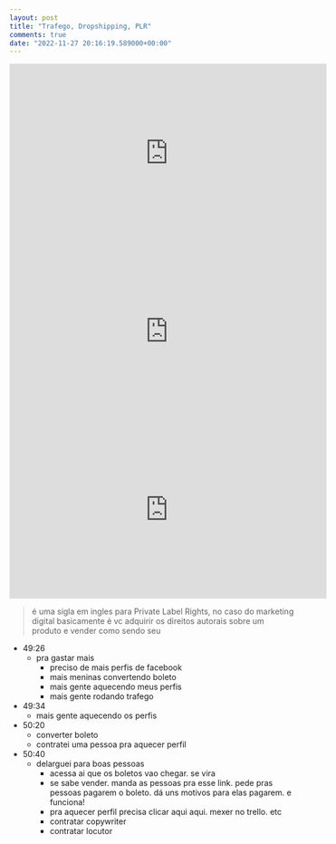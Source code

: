 ```yaml
---
layout: post
title: "Trafego, Dropshipping, PLR"
comments: true
date: "2022-11-27 20:16:19.589000+00:00"
---
```


<iframe width="560" height="315" src="https://www.youtube.com/embed/CPgu0KlVGD4" title="YouTube video player" frameborder="0" allow="accelerometer; autoplay; clipboard-write; encrypted-media; gyroscope; picture-in-picture" allowfullscreen></iframe>

<iframe width="560" height="315" src="https://www.youtube.com/embed/afdq65_a1cw" title="YouTube video player" frameborder="0" allow="accelerometer; autoplay; clipboard-write; encrypted-media; gyroscope; picture-in-picture" allowfullscreen></iframe>


<iframe width="560" height="315" src="https://www.youtube.com/embed/Pjm4QzAAlFE" title="YouTube video player" frameborder="0" allow="accelerometer; autoplay; clipboard-write; encrypted-media; gyroscope; picture-in-picture" allowfullscreen></iframe>

>  é uma sigla em ingles para Private Label Rights, no caso do marketing digital basicamente é vc adquirir os direitos autorais sobre um produto e vender como sendo seu

- 49:26
    - pra gastar mais
        - preciso de mais perfis de facebook
        - mais meninas convertendo boleto
        - mais gente aquecendo meus perfis
        - mais gente rodando trafego
- 49:34
    - mais gente aquecendo os perfis
- 50:20
    - converter boleto
    - contratei uma pessoa pra aquecer perfil
- 50:40
    - delarguei para boas pessoas
        - acessa ai que os boletos vao chegar. se vira
        - se sabe vender. manda as pessoas pra esse link. pede pras pessoas pagarem o boleto. dá uns motivos para elas pagarem.
          e funciona!
        - pra aquecer perfil precisa clicar aqui aqui. mexer no trello. etc
        - contratar copywriter
        - contratar locutor

